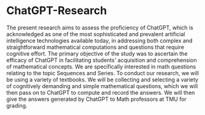 # ChatGPT-Research

The present research aims to assess the proficiency of ChatGPT, which is acknowledged as one of the most sophisticated and prevalent artificial intelligence technologies available today, in addressing both complex and straightforward mathematical computations and questions that require cognitive effort. The primary objective of the study was to ascertain the efficacy of ChatGPT in facilitating students' acquisition and comprehension of mathematical concepts. We are specifically interested in math questions relating to the topic Sequences and Series. To conduct our research, we will be using a variety of textbooks. We will be collecting and selecting a variety of cognitively demanding and simple mathematical questions, which we will then pass on to ChatGPT to compute and record the answers. We will then give the answers generated by ChatGPT to Math professors at TMU for grading.

